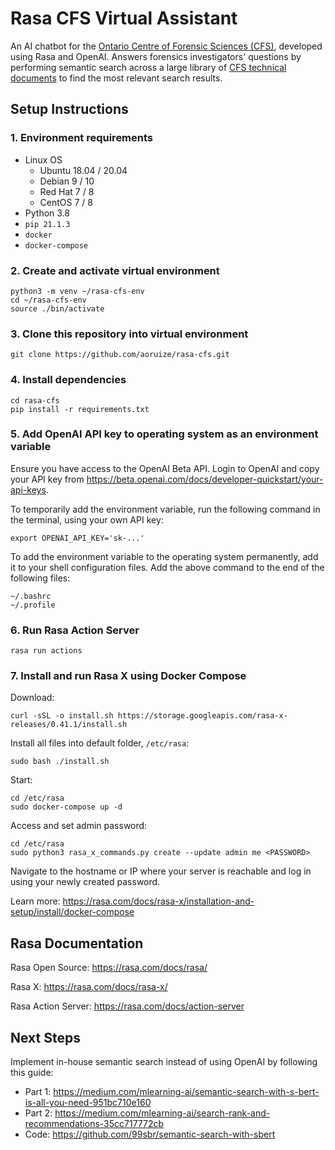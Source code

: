 # Rasa CFS Virtual Assistant

An AI chatbot for the [Ontario Centre of Forensic Sciences (CFS)](https://www.mcscs.jus.gov.on.ca/english/centre_forensic/CFS_intro.html), developed using Rasa and OpenAI. Answers forensics investigators' questions by performing semantic search across a large library of [CFS technical documents](https://www.mcscs.jus.gov.on.ca/english/centre_forensic/InformationforInvestigatorsSubmitters/TechnicalInformationSheets/CFS_tech_sheets.html) to find the most relevant search results.

## Setup Instructions

### 1. Environment requirements

- Linux OS
    - Ubuntu 18.04 / 20.04
    - Debian 9 / 10
    - Red Hat 7 / 8
    - CentOS 7 / 8
- Python 3.8
- `pip 21.1.3`
- `docker`
- `docker-compose`

### 2. Create and activate virtual environment

    python3 -m venv ~/rasa-cfs-env
    cd ~/rasa-cfs-env
    source ./bin/activate

### 3. Clone this repository into virtual environment
    
    git clone https://github.com/aoruize/rasa-cfs.git

### 4. Install dependencies

    cd rasa-cfs
    pip install -r requirements.txt

### 5. Add OpenAI API key to operating system as an environment variable 

Ensure you have access to the OpenAI Beta API. Login to OpenAI and copy your API key from https://beta.openai.com/docs/developer-quickstart/your-api-keys. 

To temporarily add the environment variable, run the following command in the terminal, using your own API key: 

    export OPENAI_API_KEY='sk-...'

To add the environment variable to the operating system permanently, add it to your shell configuration files. Add the above command to the end of the following files:

    ~/.bashrc
    ~/.profile

### 6. Run Rasa Action Server 

    rasa run actions

### 7. Install and run Rasa X using Docker Compose

Download:

    curl -sSL -o install.sh https://storage.googleapis.com/rasa-x-releases/0.41.1/install.sh
    
Install all files into default folder, `/etc/rasa`:

    sudo bash ./install.sh 

Start:

    cd /etc/rasa
    sudo docker-compose up -d

Access and set admin password:

    cd /etc/rasa
    sudo python3 rasa_x_commands.py create --update admin me <PASSWORD>

Navigate to the hostname or IP where your server is reachable and log in using your newly created password.

Learn more: https://rasa.com/docs/rasa-x/installation-and-setup/install/docker-compose

## Rasa Documentation

Rasa Open Source: https://rasa.com/docs/rasa/

Rasa X: https://rasa.com/docs/rasa-x/

Rasa Action Server: https://rasa.com/docs/action-server

## Next Steps

Implement in-house semantic search instead of using OpenAI by following this guide:

- Part 1: https://medium.com/mlearning-ai/semantic-search-with-s-bert-is-all-you-need-951bc710e160
- Part 2: https://medium.com/mlearning-ai/search-rank-and-recommendations-35cc717772cb
- Code: https://github.com/99sbr/semantic-search-with-sbert 
